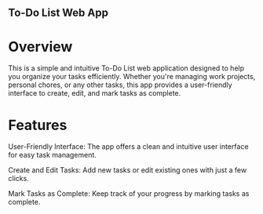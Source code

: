 ## To-Do List Web App

# Overview
This is a simple and intuitive To-Do List web application designed to help you organize your tasks efficiently. 
Whether you're managing work projects, personal chores, or any other tasks, this app provides a user-friendly interface 
to create, edit, and mark tasks as complete.

# Features
User-Friendly Interface: The app offers a clean and intuitive user interface for easy task management.

Create and Edit Tasks: Add new tasks or edit existing ones with just a few clicks.

Mark Tasks as Complete: Keep track of your progress by marking tasks as complete.
